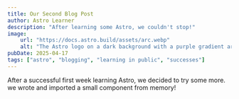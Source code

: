 ```yaml
---
title: Our Second Blog Post
author: Astro Learner
description: "After learning some Astro, we couldn't stop!"
image:
    url: "https://docs.astro.build/assets/arc.webp"
    alt: "The Astro logo on a dark background with a purple gradient arc."
pubDate: 2025-04-17
tags: ["astro", "blogging", "learning in public", "successes"]
---
```

After a successful first week learning Astro, we decided to try some more. we wrote and imported a small component from memory!